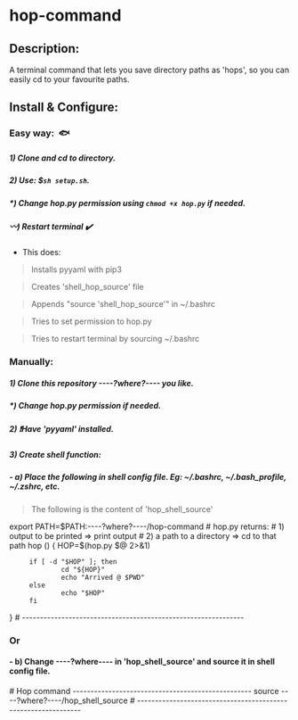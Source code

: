 # hop-command
## Description:
A terminal command that lets you save directory paths as 'hops',
so you can easily cd to your favourite paths.

## Install & Configure:
### Easy way:  :fish:
##### 1) Clone and cd to directory.
##### 2) Use: $**`sh setup.sh`**.
##### *) Change hop.py permission using **`chmod +x hop.py`** if needed.
##### :wavy_dash:) Restart terminal :heavy_check_mark:
- This does:

> Installs pyyaml with pip3

> Creates 'shell_hop_source' file

> Appends "source 'shell_hop_source'" in ~/.bashrc

> Tries to set permission to hop.py

> Tries to restart terminal by sourcing ~/.bashrc


### Manually:
##### 1) Clone this repository ----?where?---- you like.
##### *) Change hop.py permission if needed.
##### 2) :exclamation:Have 'pyyaml' installed.
##### 3) Create shell function:
##### - a) Place the following in shell config file.  Eg: ~/.bashrc, ~/.bash_profile, ~/.zshrc, etc.

> The following is the content of 'hop_shell_source'


 export PATH=$PATH:----?where?----/hop-command
 \# hop.py returns:
 \#       1) output to be printed  => print output
 \#       2) a path to a directory => cd to that path
 hop ()
 {
         HOP=$(hop.py $@ 2>&1)
         
         if [ -d "$HOP" ]; then
                 cd "${HOP}"
                 echo "Arrived @ $PWD"
         else
                 echo "$HOP"
         fi
 }
 \# --------------------------------------------------------------

### Or
#### - b) Change ----?where---- in 'hop_shell_source' and source it in shell config file.
\# Hop command --------------------------------------------------
source ----?where?----/hop_shell_source
\# --------------------------------------------------------------



